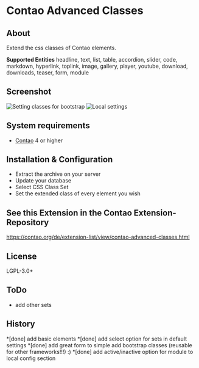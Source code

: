 Contao Advanced Classes
======================

About
-----

Extend the css classes of Contao elements.

**Supported Entities**
headline, text, list, table, accordion, slider, code, markdown, hyperlink, toplink, image, gallery, player, youtube, download, downloads, teaser, form, module 


Screenshot
-----------

![Setting classes for bootstrap](http://pdir.de/contao-dd/Bootstrap-Mockup.png)
![Local settings](http://pdir.de/contao-dd/screenshot-settings-cac.png)


System requirements
-------------------

* [Contao](https://github.com/contao/standard-edition) 4 or higher

Installation & Configuration
----------------------------

* Extract the archive on your server
* Update your database
* Select CSS Class Set
* Set the extended class of every element you wish


See this Extension in the Contao Extension-Repository
---------------

https://contao.org/de/extension-list/view/contao-advanced-classes.html


License
---------------
LGPL-3.0+


ToDo
---------------
* add other sets


History
---------------
*[done] add basic elements
*[done] add select option for sets in default settings 
*[done] add great form to simple add bootstrap classes (reusable for other frameworks!!!) :) 
*[done] add active/inactive option for module to local config section